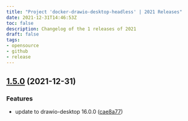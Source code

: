 ```yaml
---
title: "Project 'docker-drawio-desktop-headless' | 2021 Releases"
date: 2021-12-31T14:46:53Z
toc: false
description: Changelog of the 1 releases of 2021
draft: false
tags:
- opensource
- github
- release
---
```

## [1.5.0](https://github.com/rlespinasse/docker-drawio-desktop-headless/compare/1.4.0...1.5.0) (2021-12-31)


### Features

* update to drawio-desktop 16.0.0 ([cae8a77](https://github.com/rlespinasse/docker-drawio-desktop-headless/commit/cae8a77466d82d5049f34ae36f7267989d8d8d2b))



